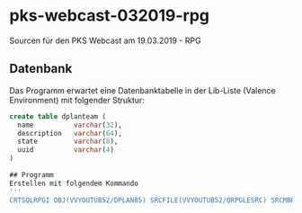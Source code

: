 # pks-webcast-032019-rpg
Sourcen für den PKS Webcast am 19.03.2019 - RPG

## Datenbank
Das Programm erwartet eine Datenbanktabelle in der Lib-Liste (Valence Environment) mit folgender Struktur:

  ```sql
  create table dplanteam (
    name          varchar(32), 
    description   varchar(64), 
    state         varchar(8), 
    uuid          varchar(4)
  )                               
                                                                      
## Programm
Erstellen mit folgendem Kommando
  '''
  CRTSQLRPGI OBJ(VVYOUTUB52/DPLAN85) SRCFILE(VVYOUTUB52/QRPGLESRC) SRCMBR(DPLAN85) OPTION(*EVENTF) RPGPPOPT(*LVL2) REPLACE(*YES) DBGVIEW(*SOURCE)
